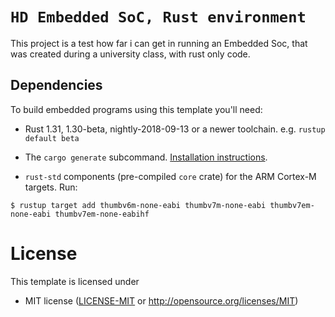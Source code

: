 # `HD Embedded SoC, Rust environment`

This project is a test how far i can get in running an Embedded Soc, that was created during a university class, with rust only code.

## Dependencies

To build embedded programs using this template you'll need:

- Rust 1.31, 1.30-beta, nightly-2018-09-13 or a newer toolchain. e.g. `rustup
  default beta`

- The `cargo generate` subcommand. [Installation
  instructions](https://github.com/ashleygwilliams/cargo-generate#installation).

- `rust-std` components (pre-compiled `core` crate) for the ARM Cortex-M
  targets. Run:

``` console
$ rustup target add thumbv6m-none-eabi thumbv7m-none-eabi thumbv7em-none-eabi thumbv7em-none-eabihf
```

# License

This template is licensed under

- MIT license ([LICENSE-MIT](LICENSE-MIT) or http://opensource.org/licenses/MIT)

